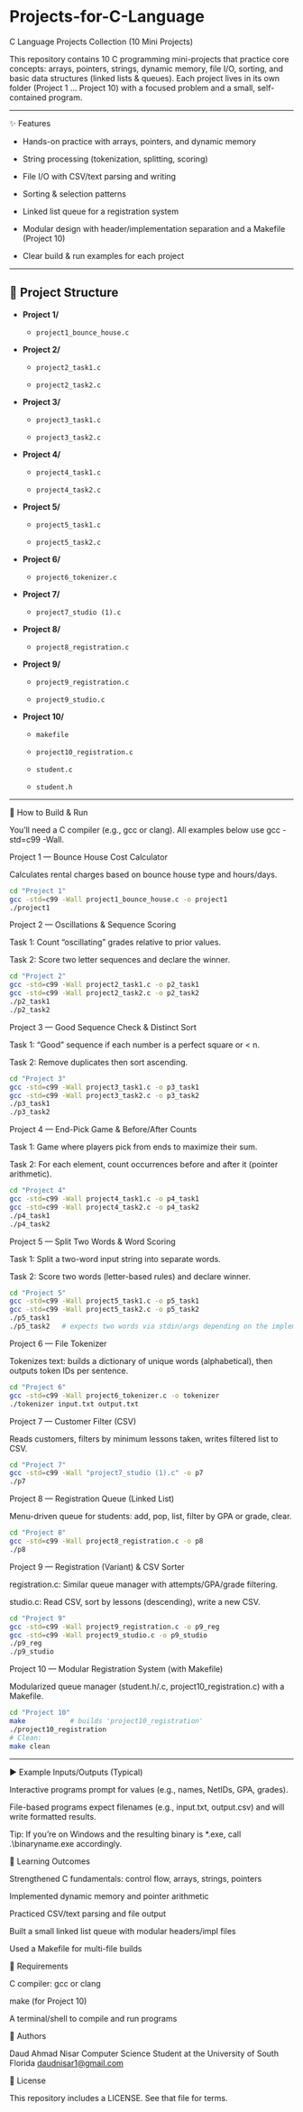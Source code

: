 # Projects-for-C-Language
C Language Projects Collection (10 Mini Projects)

This repository contains 10 C programming mini-projects that practice core concepts: arrays, pointers, strings, dynamic memory, file I/O, sorting, and basic data structures (linked lists & queues).
Each project lives in its own folder (Project 1 … Project 10) with a focused problem and a small, self-contained program.

---

✨ Features

- Hands-on practice with arrays, pointers, and dynamic memory

- String processing (tokenization, splitting, scoring)

- File I/O with CSV/text parsing and writing

- Sorting & selection patterns

- Linked list queue for a registration system

- Modular design with header/implementation separation and a Makefile (Project 10)

- Clear build & run examples for each project

---

## 📂 Project Structure

- **Project 1/**

  - `project1_bounce_house.c`


- **Project 2/**

  - `project2_task1.c`

  - `project2_task2.c`


- **Project 3/**

  - `project3_task1.c`

  - `project3_task2.c`


- **Project 4/**

  - `project4_task1.c`

  - `project4_task2.c`


- **Project 5/**

  - `project5_task1.c`

  - `project5_task2.c`


- **Project 6/**

  - `project6_tokenizer.c`


- **Project 7/**

  - ``project7_studio (1).c``


- **Project 8/**

  - `project8_registration.c`


- **Project 9/**

  - `project9_registration.c`

  - `project9_studio.c`


- **Project 10/**

  - `makefile`

  - `project10_registration.c`

  - `student.c`

  - `student.h`

---

🧪 How to Build & Run

You’ll need a C compiler (e.g., gcc or clang).
All examples below use gcc -std=c99 -Wall.

Project 1 — Bounce House Cost Calculator

Calculates rental charges based on bounce house type and hours/days.

````bash
cd "Project 1"
gcc -std=c99 -Wall project1_bounce_house.c -o project1
./project1

````

Project 2 — Oscillations & Sequence Scoring

Task 1: Count “oscillating” grades relative to prior values.

Task 2: Score two letter sequences and declare the winner.

````bash
cd "Project 2"
gcc -std=c99 -Wall project2_task1.c -o p2_task1
gcc -std=c99 -Wall project2_task2.c -o p2_task2
./p2_task1
./p2_task2
````

Project 3 — Good Sequence Check & Distinct Sort

Task 1: “Good” sequence if each number is a perfect square or < n.

Task 2: Remove duplicates then sort ascending.

````bash
cd "Project 3"
gcc -std=c99 -Wall project3_task1.c -o p3_task1
gcc -std=c99 -Wall project3_task2.c -o p3_task2
./p3_task1
./p3_task2
````

Project 4 — End-Pick Game & Before/After Counts

Task 1: Game where players pick from ends to maximize their sum.

Task 2: For each element, count occurrences before and after it (pointer arithmetic).

````bash
cd "Project 4"
gcc -std=c99 -Wall project4_task1.c -o p4_task1
gcc -std=c99 -Wall project4_task2.c -o p4_task2
./p4_task1
./p4_task2
````

Project 5 — Split Two Words & Word Scoring

Task 1: Split a two-word input string into separate words.

Task 2: Score two words (letter-based rules) and declare winner.

````bash
cd "Project 5"
gcc -std=c99 -Wall project5_task1.c -o p5_task1
gcc -std=c99 -Wall project5_task2.c -o p5_task2
./p5_task1
./p5_task2   # expects two words via stdin/args depending on the implementation
````

Project 6 — File Tokenizer

Tokenizes text: builds a dictionary of unique words (alphabetical), then outputs token IDs per sentence.

````bash
cd "Project 6"
gcc -std=c99 -Wall project6_tokenizer.c -o tokenizer
./tokenizer input.txt output.txt
````

Project 7 — Customer Filter (CSV)

Reads customers, filters by minimum lessons taken, writes filtered list to CSV.

````bash
cd "Project 7"
gcc -std=c99 -Wall "project7_studio (1).c" -o p7
./p7
````

Project 8 — Registration Queue (Linked List)

Menu-driven queue for students: add, pop, list, filter by GPA or grade, clear.

````bash
cd "Project 8"
gcc -std=c99 -Wall project8_registration.c -o p8
./p8
````

Project 9 — Registration (Variant) & CSV Sorter

registration.c: Similar queue manager with attempts/GPA/grade filtering.

studio.c: Read CSV, sort by lessons (descending), write a new CSV.

````bash
cd "Project 9"
gcc -std=c99 -Wall project9_registration.c -o p9_reg
gcc -std=c99 -Wall project9_studio.c -o p9_studio
./p9_reg
./p9_studio
````

Project 10 — Modular Registration System (with Makefile)

Modularized queue manager (student.h/.c, project10_registration.c) with a Makefile.

````bash
cd "Project 10"
make           # builds 'project10_registration'
./project10_registration
# Clean:
make clean
````

---

▶️ Example Inputs/Outputs (Typical)

Interactive programs prompt for values (e.g., names, NetIDs, GPA, grades).

File-based programs expect filenames (e.g., input.txt, output.csv) and will write formatted results.

Tip: If you’re on Windows and the resulting binary is *.exe, call .\binaryname.exe accordingly.

🎯 Learning Outcomes

Strengthened C fundamentals: control flow, arrays, strings, pointers

Implemented dynamic memory and pointer arithmetic

Practiced CSV/text parsing and file output

Built a small linked list queue with modular headers/impl files

Used a Makefile for multi-file builds

🧰 Requirements

C compiler: gcc or clang

make (for Project 10)

A terminal/shell to compile and run programs

📜 Authors

Daud Ahmad Nisar
Computer Science Student at the University of South Florida
daudnisar1@gmail.com

📄 License

This repository includes a LICENSE. See that file for terms.
